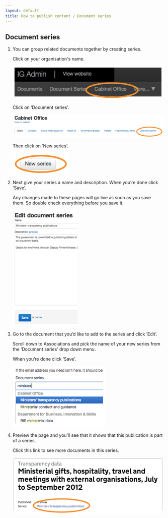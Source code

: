 ```yaml
---
layout: default
title: How to publish content / Document series
---
```


## Document series

1. You can group related documents together by creating series.

	Click on your organisation's name.
	
	![Document series 1](document-series-1.png)
	
	Click on ‘Document series’.

	![Document series 2](document-series-2.png)

	Then click on ‘New series’.

	![Document series 3](document-series-3.png)

	
2. 	Next give your series a name and description. When you’re done click ‘Save’.

	Any changes made to these pages will go live as soon as you save them. So double check everything before you save it.

	![Document series 4](document-series-4.png)
	
3. Go to the document that you’d like to add to the series and click ‘Edit’.

	Scroll down to Associations and pick the name of your new series from the ‘Document series’ drop down menu.

	When you’re done click ‘Save’.

	![Document series 5](document-series-5.png)

4. Preview the page and you’ll see that it shows that this publication is part of a series.

	Click this link to see more documents in this series.
	
	![Document series 6](document-series-6.png)

	
